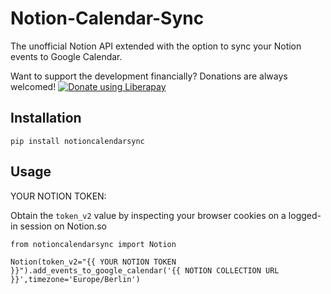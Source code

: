 # Notion-Calendar-Sync

The unofficial Notion API extended with the option to sync your Notion events to Google Calendar.

Want to support the development financially? Donations are always welcomed! 
<a href="https://liberapay.com/marcoEDU/donate"><img alt="Donate using Liberapay" src="https://liberapay.com/assets/widgets/donate.svg"></a>

## Installation

```
pip install notioncalendarsync
```

## Usage

YOUR NOTION TOKEN:

Obtain the `token_v2` value by inspecting your browser cookies on a logged-in session on Notion.so

```
from notioncalendarsync import Notion

Notion(token_v2="{{ YOUR NOTION TOKEN }}").add_events_to_google_calendar('{{ NOTION COLLECTION URL }}',timezone='Europe/Berlin')
```